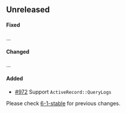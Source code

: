 ## Unreleased

#### Fixed

...

#### Changed

...

#### Added

- [#972](https://github.com/rails-sqlserver/activerecord-sqlserver-adapter/pull/972) Support `ActiveRecord::QueryLogs`

Please check [6-1-stable](https://github.com/rails-sqlserver/activerecord-sqlserver-adapter/blob/6-1-stable/CHANGELOG.md) for previous changes.
